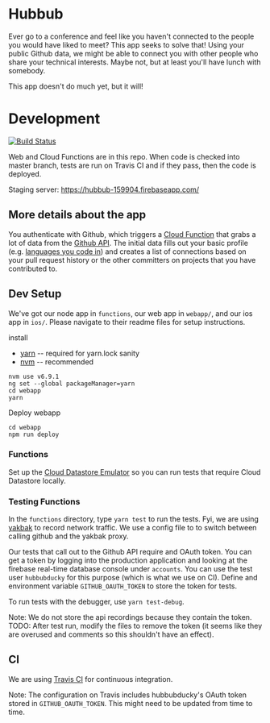 # Hubbub
Ever go to a conference and feel like you haven't connected to the people you would have liked to meet? This app seeks to solve that! Using your public Github data, we might be able to connect you with other people who share your technical interests. Maybe not, but at least you'll have lunch with somebody.

This app doesn't do much yet, but it will!

# Development
[![Build Status](https://travis-ci.org/all-the-hubbub/hubbub.svg?branch=master)](https://travis-ci.org/all-the-hubbub/hubbub)

Web and Cloud Functions are in this repo. When code is checked into master branch, tests are run on Travis CI and if they pass, then the code is deployed.

Staging server: https://hubbub-159904.firebaseapp.com/

## More details about the app
You authenticate with Github, which triggers a [Cloud Function](https://cloud.google.com/functions/docs/) that grabs a lot of data from the [Github API](https://developer.github.com/v3/).  The initial data fills out your basic profile (e.g. [languages you code in](https://developer.github.com/v3/repos/#list-languages)) and creates a list of connections based on your pull request history or the other committers on projects that you have contributed to.



## Dev Setup

We've got our node app in `functions`, our web app in `webapp/`, and our ios app in `ios/`. Please navigate to their readme files for setup instructions.

install
* [yarn](https://yarnpkg.com) -- required for yarn.lock sanity
* [nvm](https://github.com/creationix/nvm) -- recommended

```
nvm use v6.9.1
ng set --global packageManager=yarn
cd webapp
yarn
```

Deploy webapp
```
cd webapp
npm run deploy
```
### Functions

Set up the [Cloud Datastore Emulator](https://cloud.google.com/datastore/docs/tools/datastore-emulator)
so you can run tests that require Cloud Datastore locally.

### Testing Functions

In the `functions` directory, type `yarn test` to run the tests. Fyi, we are using
[yakbak](https://github.com/flickr/yakbak) to record network traffic. We use a config
file to to switch between calling github and the yakbak proxy.

Our tests that call out to the Github API require and OAuth token. You can get a token by logging into the production application and looking at the firebase real-time database console under `accounts`. You can use the test user `hubbubducky` for this purpose (which is what we use on CI). Define and environment variable `GITHUB_OAUTH_TOKEN` to store the token for tests.

To run tests with the debugger, use `yarn test-debug`.

Note: We do not store the api recordings because they contain the token. TODO: After test run, modify the files to remove the token (it seems like they are overused and comments so this shouldn't have an effect).   

## CI

We are using [Travis CI](https://travis-ci.org/all-the-hubbub/hubbub) for continuous integration.

Note: The configuration on Travis includes hubbubducky's OAuth token stored in `GITHUB_OAUTH_TOKEN`. This might need to be updated from time to time.
